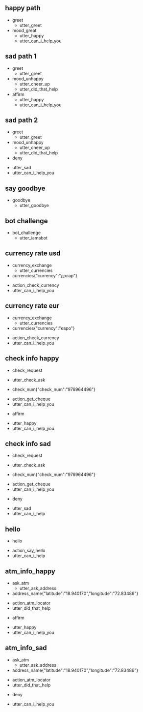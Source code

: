 ## happy path
* greet
  - utter_greet
* mood_great
  - utter_happy
  - utter_can_i_help_you

## sad path 1
* greet
  - utter_greet
* mood_unhappy
  - utter_cheer_up
  - utter_did_that_help
* affirm
  - utter_happy
  - utter_can_i_help_you

## sad path 2
* greet
  - utter_greet
* mood_unhappy
  - utter_cheer_up
  - utter_did_that_help
* deny
 - utter_sad
 - utter_can_i_help_you

## say goodbye
* goodbye
  - utter_goodbye

## bot challenge
* bot_challenge
  - utter_iamabot
  
## currency rate usd
* currency_exchange
  - utter_currencies
* currencies{"currency":"долар"}
 - action_check_currency
 - utter_can_i_help_you
 
 ## currency rate eur
* currency_exchange
  - utter_currencies
* currencies{"currency":"євро"}
 - action_check_currency
 - utter_can_i_help_you
 
## check info happy
* check_request
 - utter_check_ask
* check_num{"check_num":"976964496"}
 - action_get_cheque
 - utter_can_i_help_you
* affirm
 - utter_happy
 - utter_can_i_help_you
 
 ## check info sad
* check_request
 - utter_check_ask
* check_num{"check_num":"976964496"}
 - action_get_cheque
 - utter_can_i_help_you
* deny
 - utter_sad
 - utter_can_i_help
 
 
 ## hello
 * hello
  - action_say_hello
  - utter_can_i_help
  
## atm_info_happy
* ask_atm
  - utter_ask_address
* address_name{"latitude":"18.940170","longitude":"72.83486"}
 - action_atm_locator
 - utter_did_that_help
* affirm
 - utter_happy
 - utter_can_i_help_you

## atm_info_sad
* ask_atm
  - utter_ask_address
* address_name{"latitude":"18.940170","longitude":"72.83486"}
 - action_atm_locator
 - utter_did_that_help
 * deny
 - utter_can_i_help_you
